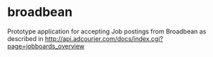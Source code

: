 broadbean
=========

Prototype application for accepting Job postings from Broadbean as described in http://api.adcourier.com/docs/index.cgi?page=jobboards_overview